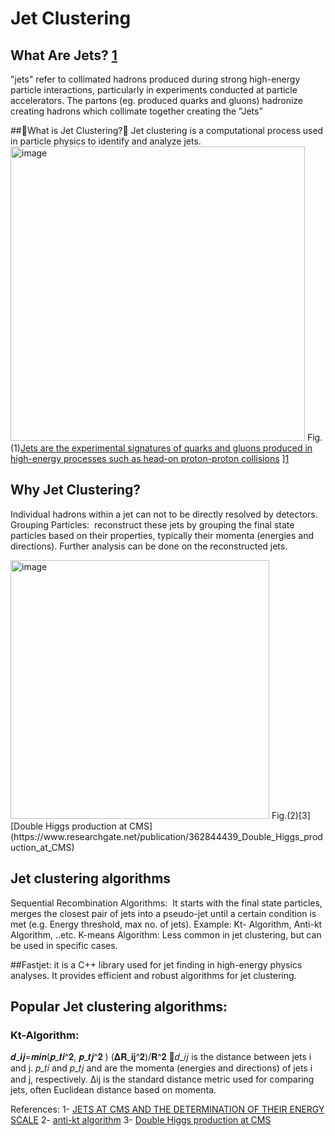 # Jet Clustering
## What Are Jets? [1](https://cms.cern/news/jets-cms-and-determination-their-energy-scale)
"jets" refer to collimated hadrons produced during strong high-energy particle interactions, particularly in experiments conducted at particle accelerators. 
The partons (eg. produced quarks and gluons) hadronize creating hadrons which collimate together creating the ”Jets”

##What is Jet Clustering?
 Jet clustering is a computational process used in particle physics to identify and analyze jets.
<img width="471" alt="image" src="https://github.com/ubsuny/JetClustering-CP2P2024/assets/38404107/48d7b95e-a251-4bd0-bfbd-077baad1716d">
Fig.(1)[Jets are the experimental signatures of quarks and gluons produced in high-energy processes such as head-on proton-proton collisions](https://github.com/ubsuny/JetClustering-CP2P2024/assets/38404107/8cf340c3-6493-4ee5-a527-a5af587ca0d2)
][1](https://cms.cern/news/jets-cms-and-determination-their-energy-scale)

## Why Jet Clustering?
 Individual hadrons within a jet can not to be directly resolved by detectors.
Grouping Particles:  reconstruct these jets by grouping the final state particles based on their properties, typically their momenta (energies and directions).
Further analysis can be done on the reconstructed jets.

<img width="414" alt="image" src="https://github.com/ubsuny/JetClustering-CP2P2024/assets/38404107/99bbd06f-edb4-49c8-88cd-0d57a1c84892">
Fig.(2)[3][Double Higgs production at CMS](https://www.researchgate.net/publication/362844439_Double_Higgs_production_at_CMS)

## Jet clustering algorithms
Sequential Recombination Algorithms: 
It starts with the final state particles, merges the closest pair of jets into a pseudo-jet until a certain condition is met (e.g. Energy threshold, max no. of jets). Example: Kt- Algorithm, Anti-kt Algorithm, ..etc.
K-means Algorithm: Less common in jet clustering, but can be used in specific cases.

##Fastjet:
it is a C++ library used for jet finding in high-energy physics analyses.
It provides efficient and robust algorithms for jet clustering.

## Popular Jet clustering algorithms:
### Kt-Algorithm: 
𝒅_𝒊𝒋=𝒎𝒊𝒏(𝒑_𝒕𝒊^𝟐, 𝒑_𝒕𝒋^𝟐 )  (𝚫𝐑_𝐢𝐣^𝟐)/𝐑^𝟐 𝑑_𝑖𝑗 is the distance between jets i and j.
𝑝_𝑡𝑖  and 𝑝_𝑡𝑗 and are the momenta (energies and directions) of jets i and j, respectively.
Δij is the standard distance metric used for comparing jets, often Euclidean distance based on momenta.






References:
1- [JETS AT CMS AND THE DETERMINATION OF THEIR ENERGY SCALE](https://cms.cern/news/jets-cms-and-determination-their-energy-scale)
2- [anti-kt algorithm](https://arxiv.org/abs/0802.1189)
3- [Double Higgs production at CMS](https://www.researchgate.net/publication/362844439_Double_Higgs_production_at_CMS)
